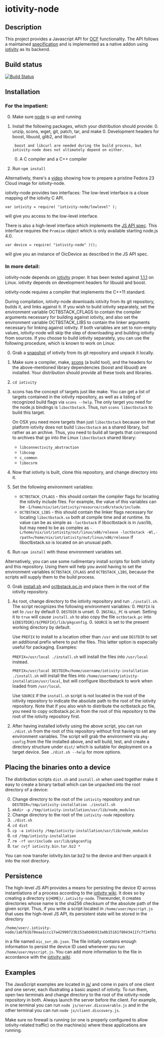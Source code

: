 # iotivity-node

## Description
This project provides a Javascript API for [OCF][] functionality. The API follows a maintained [specification][] and is implemented as a native addon using [iotivity][] as its backend.

## Build status
<a href="https://travis-ci.org/otcshare/iotivity-node">
	<img alt="Build Status" src="https://travis-ci.org/otcshare/iotivity-node.svg?branch=master"></img>
</a>

## Installation

### For the impatient:
0. Make sure [node][] is up and running
0. Install the following packages, which your distribution should provide:
    0. unzip, scons, wget, git, patch, tar, and make
    0. Development headers for boost, libuuid, glib2, and libcurl

        boost and libcurl are needed during the build process, but iotivity-node does not ultimately depend on either.
    0. A C compiler and a C++ compiler
0. Run ```npm install```

Alternatively, there's a [video][] showing how to prepare a pristine Fedora 23 Cloud image for iotivity-node.

iotivity-node provides two interfaces: The low-level interface is a close mapping of the iotivity C API.
```JS
var iotivity = require( "iotivity-node/lowlevel" );
```
will give you access to the low-level interface.

There is also a high-level interface which implements the [JS API spec][specification]. This interface requires the ```Promise``` object which is only available starting node.js 4.0.
```JS
var device = require( "iotivity-node" )();
```
will give you an instance of OicDevice as described in the JS API spec.

### In more detail:
iotivity-node depends on [iotivity][] proper. It has been tested against [1.1.1][] on Linux. iotivity depends on development headers for libuuid and boost.

iotivity-node requires a compiler that implements the C++11 standard.

During compilation, iotivity-node downloads iotivity from its git repository, builds it, and links against it. If you wish to build iotivity separately, set the environment variable OCTBSTACK_CFLAGS to contain the compiler arguments necessary for building against iotivity, and also set the environment variable OCTBSTACK_LIBS to contain the linker arguments necessary for linking against iotivity. If both variables are set to non-empty values, iotivity-node will skip the step of downloading and building iotivity from sources. If you choose to build iotivity separately, you can use the following procedure, which is known to work on Linux:

0. Grab a [snapshot][] of iotivity from its git repository and unpack it locally.
0. Make sure a compiler, make, [scons][] (a build tool), and the headers for the above-mentioned library dependencies (boost and libuuid) are installed. Your distribution should provide all these tools and libraries.
0. ```cd iotivity```
0. scons has the concept of targets just like make. You can get a list of targets contained in the iotivity repository, as well as a listing of recognized build flags via ```scons --help```. The only target you need for the node.js bindings is ```liboctbstack```. Thus, run ```scons liboctbstack``` to build this target.

    On OSX you need more targets than just ```liboctbstack``` because on that platform iotivity does not build ```liboctbstack``` as a shared library, but rather as an archive. Thus, you need to build all targets that correspond to archives that go into the Linux ```liboctbstack``` shared library:
    * ```libconnectivity_abstraction```
    * ```libcoap```
    * ```c_common```
    * ```libocsrm```
0. Now that iotivity is built, clone this repository, and change directory into it.
0. Set the following environment variables:
	* ```OCTBSTACK_CFLAGS``` - this should contain the compiler flags for locating the iotivity include files. For example, the value of this variables can be ```-I/home/nix/iot/iotivity/resource/csdk/stack/include```.
	* ```OCTBSTACK_LIBS``` - this should contain the linker flags necessary for locating ```liboctbstack.so``` both at compile time and at runtime. Its value can be as simple as ```-loctbstack``` if liboctbstack is in /usr/lib, but may need to be as complex as ```-L/home/nix/iot/iotivity/out/linux/x86/release -loctbstack -Wl,-rpath=/home/nix/iot/iotivity/out/linux/x86/release``` if liboctbstack.so is located on an unusual path.
0. Run ```npm install``` with these environment variables set.

<a name="install-scripts"></a>Alternatively, you can use some rudimentary install scripts for both iotivity and this repository. Using them will help you avoid having to set the environment variables ```OCTBSTACK_CFLAGS``` and ```OCTBSTACK_LIBS```, because the scripts will supply them to the build process.

0. Grab [install.sh][] and [octbstack.pc.in][] and place them in the root of the iotivity repository.
0. As root, change directory to the iotivity repository and run ```./install.sh```. The script recognizes the following environment variables:
    0. ```PREFIX``` is set to ```/usr``` by default
    0. ```DESTDIR``` is unset.
    0. ```INSTALL_PC``` is unset. Setting it to ```true``` will cause ```install.sh``` to also copy the file ```octbstack.pc``` into ```${DESTDIR}/${PREFIX}/lib/pkgconfig```.
    0. ```SOURCE``` is set to the present working directory by default.

    Use ```PREFIX``` to install to a location other than ```/usr``` and use ```DESTDIR``` to set an additional prefix where to put the files. This latter option is especially useful for packaging. Examples:

    ```PREFIX=/usr/local ./install.sh``` will install the files into ```/usr/local``` instead.

    ```PREFIX=/usr/local DESTDIR=/home/username/iotivity-installation ./install.sh``` will install the files into ```/home/username/iotivity-installation/usr/local```, but will configure liboctbstack to work when loaded from ```/usr/local```.

    Use ```SOURCE``` if the ```install.sh``` script is not located in the root of the iotivity repository to indicate the absolute path to the root of the iotivity repository. Note that if you also wish to distribute the octbstack.pc file, you need to copy octbstack.pc.in from the root of this repository to the root of the iotivity repository first.

0. After having installed iotivity using the above script, you can run ```./dist.sh``` from the root of this repository without first having to set any environment variables. The script will grab the environment via ```pkg-config``` from the file installed above, and will build, test, and create a directory structure under ```dist/``` which is suitable for deployment on a target device. See ```./dist.sh --help``` for more options.

## Placing the binaries onto a device
The distribution scripts ```dist.sh``` and ```install.sh``` when used together make it easy to create a binary tarball which can be unpacked into the root directory of a device:

0. Change directory to the root of the ```iotivity``` repository and run ```DESTDIR=/tmp/iotivity-installation ./install.sh```
0. ```mkdir -p /tmp/iotivity-installation/usr/lib/node_modules```
0. Change directory to the root of the ```iotivity-node``` repository.
0. ```./dist.sh```
0. ```cd dist```
0. ```cp -a iotivity /tmp/iotivity-installation/usr/lib/node_modules```
0. ```cd /tmp/iotivity-installation```
0. ```rm -rf usr/include usr/lib/pkgconfig```
0. ```tar cvjf iotivity.bin.tar.bz2 *```

You can now transfer iotivity.bin.tar.bz2 to the device and then unpack it into the root directory.

## Persistence

The high-level JS API provides a means for persisting the device ID across instantiations of a process according to the [iotivity wiki][]. It does so by creating a directory ```${HOME}/.iotivity-node```. Thereunder, it creates directories whose name is the sha256 checksum of the absolute path of the given script. Thus, if you write a script located in ```/home/user/myscript.js``` that uses the high-level JS API, its persistent state will be stored in the directory
```
/home/user/.iotivity-node/1abfb1b70eaa1ccc17a42990723b153a0d4b913a8b15161f8043411fc7f24fb1
```
in a file named ```oic_svr_db.json```. The file initially contains enough information to persist the device ID used whenever you run ```/home/user/myscript.js```. You can add more information to the file in accordance with the [iotivity wiki][].

## Examples

The JavaScript examples are located in [js/](./js/) and come in pairs of one client and one server, each illustrating a basic aspect of iotivity. To run them, open two terminals and change directory to the root of the iotivity-node repository in both. Always launch the server before the client. For example, in one terminal you can run ```node js/server.discoverable.js``` and in the other terminal you can run ```node js/client.discovery.js```.

Make sure no firewall is running (or one is properly configured to allow iotivity-related traffic) on the machine(s) where these applications are running.

[iotivity]: http://iotivity.org/
[node]: https://nodejs.org/
[1.1.1]: https://gerrit.iotivity.org/gerrit/gitweb?p=iotivity.git;a=tree;hb=1.1.1
[snapshot]: https://gerrit.iotivity.org/gerrit/gitweb?p=iotivity.git;a=snapshot;h=1.1.1;sf=tgz
[scons]: http://www.scons.org/
[install.sh]: https://raw.githubusercontent.com/otcshare/iotivity-node/1.1.1-0/install.sh
[octbstack.pc.in]: https://raw.githubusercontent.com/otcshare/iotivity-node/1.1.1-0/octbstack.pc.in
[iotivity wiki]: https://wiki.iotivity.org/faq_s
[video]: https://www.youtube.com/watch?v=95VTB_qgYfw
[specification]: https://github.com/01org/iot-js-api-test-suite/blob/master/api/oic.md
[OCF]: http://openconnectivity.org/
